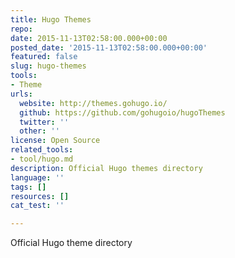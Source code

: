 ```yaml
---
title: Hugo Themes
repo: 
date: 2015-11-13T02:58:00.000+00:00
posted_date: '2015-11-13T02:58:00.000+00:00'
featured: false
slug: hugo-themes
tools:
- Theme
urls:
  website: http://themes.gohugo.io/
  github: https://github.com/gohugoio/hugoThemes
  twitter: ''
  other: ''
license: Open Source
related_tools:
- tool/hugo.md
description: Official Hugo themes directory
language: ''
tags: []
resources: []
cat_test: ''

---
```

Official Hugo theme directory